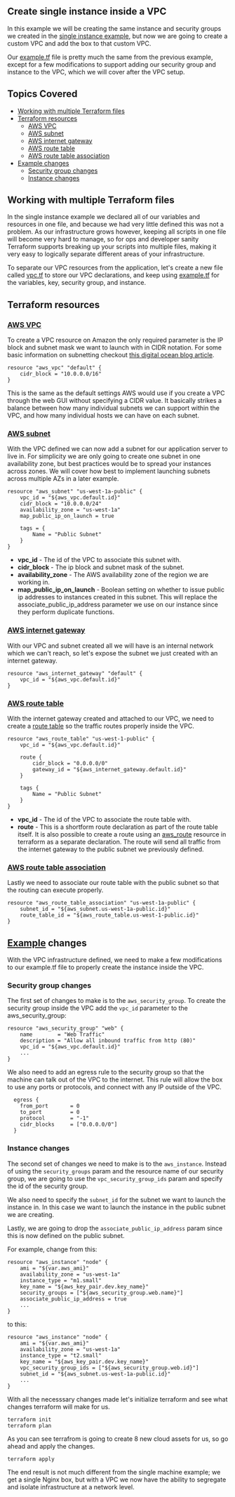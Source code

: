 ## Create single instance inside a VPC

In this example we will be creating the same instance and security groups we created in the [single instance example](https://github.com/afloesch/terraform-examples/tree/master/single-machine), but now we are going to create a custom VPC and add the box to that custom VPC.

Our [example.tf](example.tf) file is pretty much the same from the previous example, except for a few modifications to support adding our security group and instance to the VPC, which we will cover after the VPC setup.

## Topics Covered

- [Working with multiple Terraform files](#working-with-multiple-terraform-files)
- [Terraform resources](#terraform-resources)
    - [AWS VPC](#aws-vpc)
    - [AWS subnet](#aws-subnet)
    - [AWS internet gateway](#aws-internet-gateway)
    - [AWS route table](#aws-route-table)
    - [AWS route table association](#aws-route-table-association)
- [Example changes](#example-changes)
    - [Security group changes](#security-group-changes)
    - [Instance changes](#instance-changes)

## Working with multiple Terraform files

In the single instance example we declared all of our variables and resources in one file, and because we had very little defined this was not a problem. As our infrastructure grows however, keeping all scripts in one file will become very hard to manage, so for ops and developer sanity Terraform supports breaking up your scripts into multiple files, making it very easy to logically separate different areas of your infrastructure.

To separate our VPC resources from the application, let's create a new file called [vpc.tf](vpc.tf) to store our VPC declarations, and keep using [example.tf](example.tf) for the variables, key, security group, and instance.

## Terraform resources

### [AWS VPC](https://www.terraform.io/docs/providers/aws/r/vpc.html)

To create a VPC resource on Amazon the only required parameter is the IP block and subnet mask we want to launch with in CIDR notation. For some basic information on subnetting checkout [this digital ocean blog article](https://www.digitalocean.com/community/tutorials/understanding-ip-addresses-subnets-and-cidr-notation-for-networking).

```
resource "aws_vpc" "default" {
    cidr_block = "10.0.0.0/16"
}
```

This is the same as the default settings AWS would use if you create a VPC through the web GUI without specifying a CIDR value. It basically strikes a balance between how many individual subnets we can support within the VPC, and how many individual hosts we can have on each subnet.

### [AWS subnet](https://www.terraform.io/docs/providers/aws/r/subnet.html)

With the VPC defined we can now add a subnet for our application server to live in. For simplicity we are only going to create one subnet in one availability zone, but best practices would be to spread your instances across zones. We will cover how best to implement launching subnets across multiple AZs in a later example.

```
resource "aws_subnet" "us-west-1a-public" {
    vpc_id = "${aws_vpc.default.id}"
    cidr_block = "10.0.0.0/24"
    availability_zone = "us-west-1a"
    map_public_ip_on_launch = true

    tags = {
        Name = "Public Subnet"
    }
}
```

- **vpc_id** - The id of the VPC to associate this subnet with.
- **cidr_block** - The ip block and subnet mask of the subnet.
- **availability_zone** - The AWS availability zone of the region we are working in.
- **map_public_ip_on_launch** - Boolean setting on whether to issue public ip addresses to instances created in this subnet. This will replace the associate_public_ip_address parameter we use on our instance since they perform duplicate functions.

### [AWS internet gateway](https://www.terraform.io/docs/providers/aws/r/internet_gateway.html)

With our VPC and subnet created all we will have is an internal network which we can't reach, so let's expose the subnet we just created with an internet gateway.

```
resource "aws_internet_gateway" "default" {
    vpc_id = "${aws_vpc.default.id}"
}
```

### [AWS route table](https://www.terraform.io/docs/providers/aws/r/route_table.html)

With the internet gateway created and attached to our VPC, we need to create a [route table](http://docs.aws.amazon.com/AmazonVPC/latest/UserGuide/VPC_Route_Tables.html) so the traffic routes properly inside the VPC.

```
resource "aws_route_table" "us-west-1-public" {
    vpc_id = "${aws_vpc.default.id}"

    route {
        cidr_block = "0.0.0.0/0"
        gateway_id = "${aws_internet_gateway.default.id}"
    }

    tags {
        Name = "Public Subnet"
    }
}
```

- **vpc_id** - The id of the VPC to associate the route table with.
- **route** - This is a shortform route declaration as part of the route table itself. It is also possible to create a route using an [aws_route](https://www.terraform.io/docs/providers/aws/r/route.html) resource in terraform as a separate declaration. The route will send all traffic from the internet gateway to the public subnet we previously defined.

### [AWS route table association](https://www.terraform.io/docs/providers/aws/r/route_table_association.html)

Lastly we need to associate our route table with the public subnet so that the routing can execute properly.

```
resource "aws_route_table_association" "us-west-1a-public" {
    subnet_id = "${aws_subnet.us-west-1a-public.id}"
    route_table_id = "${aws_route_table.us-west-1-public.id}"
}
```

## [Example](example.tf) changes

With the VPC infrastructure defined, we need to make a few modifications to our example.tf file to properly create the instance inside the VPC.

### Security group changes

The first set of changes to make is to the `aws_security_group`. To create the security group inside the VPC add the `vpc_id` parameter to the aws_security_group:

```
resource "aws_security_group" "web" {
    name        = "Web Traffic"
    description = "Allow all inbound traffic from http (80)"
    vpc_id = "${aws_vpc.default.id}"
    ...
}
```

We also need to add an egress rule to the security group so that the machine can talk out of the VPC to the internet. This rule will allow the box to use any ports or protocols, and connect with any IP outside of the VPC.

```
  egress {
    from_port       = 0
    to_port         = 0
    protocol        = "-1"
    cidr_blocks     = ["0.0.0.0/0"]
  }
```

### Instance changes

The second set of changes we need to make is to the `aws_instance`. Instead of using the `security_groups` param and the resource name of our security group, we are going to use the `vpc_security_group_ids` param and specify the id of the security group. 

We also need to specify the `subnet_id` for the subnet we want to launch the instance in. In this case we want to launch the instance in the public subnet we are creating.

Lastly, we are going to drop the `associate_public_ip_address` param since this is now defined on the public subnet.

For example, change from this:

```
resource "aws_instance" "node" {
    ami = "${var.aws_ami}"
    availability_zone = "us-west-1a"
    instance_type = "m1.small"
    key_name = "${aws_key_pair.dev.key_name}"
    security_groups = ["${aws_security_group.web.name}"]
    associate_public_ip_address = true
    ...
}
```

to this:

```
resource "aws_instance" "node" {
    ami = "${var.aws_ami}"
    availability_zone = "us-west-1a"
    instance_type = "t2.small"
    key_name = "${aws_key_pair.dev.key_name}"
    vpc_security_group_ids = ["${aws_security_group.web.id}"]
    subnet_id = "${aws_subnet.us-west-1a-public.id}"
    ...
}
```

With all the necesssary changes made let's initialize terraform and see what changes terraform will make for us.

```
terraform init
terraform plan
```

As you can see terrafrom is going to create 8 new cloud assets for us, so go ahead and apply the changes.

```
terraform apply
```

The end result is not much different from the single machine example; we get a single Nginx box, but with a VPC we now have the ability to segregate and isolate infrastructure at a network level.